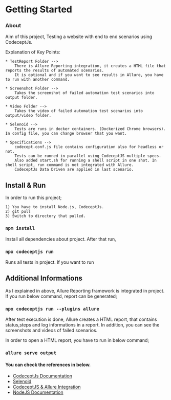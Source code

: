 # Getting Started

### About

Aim of this project, Testing a website with end to end scenarios using CodeceptJs.

Explanation of Key Points:

    * TestReport Folder -->
        There is Allure Reporting integration, it creates a HTML file that reports the results of automated scenarios.
        It is optional and if you want to see results in Allure, you have to run with another command.
            
    * Screenshot Folder -->
        Takes the screenshot of failed automation test scenarios into output folder.
    
    * Video Folder -->
        Takes the video of failed automation test scenarios into output/video folder.

    * Selenoid -->
        Tests are runs in docker containers. (Dockerized Chrome browsers). In config file, you can change browser that you want.
        
    * Specifications -->
        codecept.conf.js file contains configuration also for headless or not.
        Tests can be runned in parallel using CodeceptJS multiple specs.
        Also added start.sh for running a shell script in one shot. In shell script, run command is not integrated with Allure.
        CodeceptJs Data Driven are applied in last scenario.

## Install & Run

In order to run this project; 

    1) You have to install Node.js, CodeceptJs. 
    2) git pull
    3) Switch to directory that pulled.

### `npm install`

Install all dependencies about project. After that run, 

### `npx codeceptjs run`

Runs all tests in project. If you want to run 

## Additional Informations

As I explained in above, Allure Reporting framework is integrated in project. If you run below command, report can be generated; 

### `npx codeceptjs run --plugins allure`

After test execution is done, Allure creates a HTML report, that contains status,steps and log informations in a report. 
In addition, you can see the screenshots and videos of failed scenarios. 

In order to open a HTML report, you have to run in below command; 

### `allure serve output`



#### You can check the references in below.
* [CodeceptJs Documentation](https://codecept.io/basics/)
* [Selenoid](https://aerokube.com/selenoid/latest/)
* [CodeceptJS & Allure Integration](https://codecept.io/reports/#allure)
* [NodeJS Documentation](https://nodejs.org/en/)

